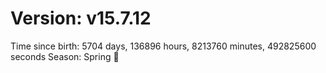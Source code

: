 # Version: v15.7.12
Time since birth: 5704 days, 136896 hours, 8213760 minutes, 492825600 seconds
Season: Spring 🌸
